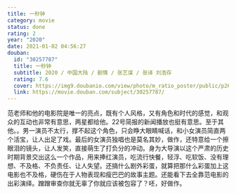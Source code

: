```yaml
---
title: 一秒钟
category: movie
status: done
rating: 2
year: "2020"
date: 2021-01-02 04:56:27
douban:
  id: "30257787"
  title: 一秒钟
  subtitle: 2020 / 中国大陆 / 剧情 / 张艺谋 / 张译 刘浩存
  rating: 7.6
  cover: https://img9.doubanio.com/view/photo/m_ratio_poster/public/p2624442174.jpg
  link: https://movie.douban.com/subject/30257787/
---
```


范老师和他的电影院是唯一的亮点，既有个人风格，又有角色和时代的感觉，和观众的互动也非常有意思，两星都给他。22号简报的新闻播放也挺有意思。至于其他。。男一演员不太行，撑不起这个角色，只会睁大眼睛喊话，和小女演员简直两个活宝，让人出足了戏。最后的女演员独唱也是莫名其妙，做作，还特意给一个擦眼泪的镜头，让人发笑，直接萌生了打负分的冲动。身为大导演以这个严肃的历史时期背景交出这么一个作品，用来捧红演员，吃流行快餐，轻浮、吃软饭、没有理想、不及格、不负责任、让人失望。还搞什么剧外彩蛋，就算把那什么彩蛋加上这电影也不及格，硬伤在于人物表现和瘦巴巴的故事主题。还能看下去全靠范电影的出彩演绎。蹭蹭审查你就无辜了你就应该被包容了？呸，好做作。
